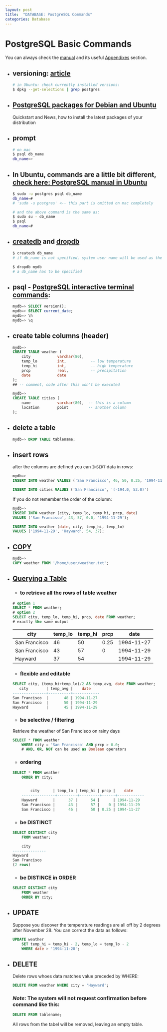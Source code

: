 ```yaml
---
layout: post
title:  "DATABASE: PostgreSQL Commands"
categories: Database
---
```

# PostgreSQL Basic Commands
You can always check the [manual](https://www.postgresql.org/docs/12/index.html) and its useful [Appendixes](https://www.postgresql.org/docs/12/appendixes.html) section.
* ## versioning: [article](https://gorails.com/guides/upgrading-postgresql-version-on-ubuntu-server)
    ```bash
    # in Ubuntu: check currently installed versions:
    $ dpkg --get-selections | grep postgres
    ```
* ## [PostgreSQL packages for Debian and Ubuntu](https://wiki.postgresql.org/wiki/Apt)
    Quickstart and News, how to install the latest packages of your distribution
* ## prompt
    ```bash
    # on mac
    $ psql db_name
    db_name=>
    ```
* ## In Ubuntu, commands are a little bit different, [check here: PostgreSQL manual in Ubuntu](https://help.ubuntu.com/community/PostgreSQL)
    ```bash
    $ sudo -u postgres psql db_name
    db_name=#
    # 'sudo -u postgres' <-- this part is omitted on mac completely

    # and the above command is the same as:
    $ sudo su - db_name
    $ psql
    db_name=#
    ```

* ## [createdb](https://www.postgresql.org/docs/12/app-createdb.html) and [dropdb](https://www.postgresql.org/docs/12/app-dropdb.html) 
    ```bash
    $ createdb db_name
    # if db_name is not specified, system user name will be used as the db_name

    $ dropdb mydb
    # a db_name has to be specified
    ```

* ## psql - [PostgreSQL interactive terminal commands](https://www.postgresql.org/docs/12/app-psql.html):
    ```sql
    mydb=> SELECT version();
    mydb=> SELECT current_date;
    mydb=> \h
    mydb=> \q
    ```
* ## create table columns (header)
    ```sql
    mydb=>
    CREATE TABLE weather (
        city            varchar(80),
        temp_lo         int,           -- low temperature
        temp_hi         int,           -- high temperature
        prcp            real,          -- precipitation
        date            date
    );
    ## -- comment, code after this won't be executed

    mydb=>
    CREATE TABLE cities (
        name            varchar(80),  -- this is a column
        location        point         -- another column
    );
    ```
* ## delete a table
    ```sql
    mydb=> DROP TABLE tablename;
    ```
* ## insert rows  
    after the columns are defined you can `INSERT` data in rows:
    ```sql
    mydb=>
    INSERT INTO weather VALUES ('San Francisco', 46, 50, 0.25, '1994-11-27');

    INSERT INTO cities VALUES ('San Francisco', '(-194.0, 53.0)')
    ```
    If you do not remember the order of the column:
    ```sql
    mydb=>
    INSERT INTO weather (city, temp_lo, temp_hi, prcp, date)
    VALUES ('San Francisco', 43, 57, 0.0, '1994-11-29');

    INSERT INTO weather (date, city, temp_hi, temp_lo)
    VALUES ('1994-11-29', 'Hayward', 54, 37);
    ```
* ## [COPY](https://www.postgresql.org/docs/12/sql-copy.html)  
    ```sql
    mydb=>
    COPY weather FROM '/home/user/weather.txt';
    ```
* ## [Querying a Table](https://www.postgresql.org/docs/12/tutorial-select.html)
    * ### to retrieve all the rows of table weather
    ```sql
    # option 1
    SELECT * FROM weather;
    # option 2
    SELECT city, temp_lo, temp_hi, prcp, date FROM weather;
    # exactly the same output
    ```
    | city      | temp_lo | temp_hi | prcp |    date|
    |------------|---------|---------|-------|-------------|
    |San Francisco |      46 |      50 | 0.25 | 1994-11-27|
    |San Francisco |      43 |      57 |    0 | 1994-11-29|
    |Hayward       |      37 |      54 |      | 1994-11-29|

    * ### flexible and editable
    ```sql
    SELECT city, (temp_hi+temp_lo)/2 AS temp_avg, date FROM weather;
       city        | temp_avg |    date
    ---------------+----------+------------
    San Francisco  |       48 | 1994-11-27
    San Francisco  |       50 | 1994-11-29
    Hayward        |       45 | 1994-11-29
    ```
    * ### be selective / filtering  
    Retrieve the weather of San Francisco on rainy days
    ```sql
    SELECT * FROM weather
        WHERE city = 'San Francisco' AND prcp > 0.0;
        # AND, OR, NOT can be used as Boolean operators
    ```
    * ### ordering
    ```sql
    SELECT * FROM weather
        ORDER BY city;
        

            city      | temp_lo | temp_hi | prcp |    date
        ---------------+---------+---------+------+------------
        Hayward       |      37 |      54 |      | 1994-11-29
        San Francisco |      43 |      57 |    0 | 1994-11-29
        San Francisco |      46 |      50 | 0.25 | 1994-11-27
    ```
    * ### be DISTINCT
    ```sql
    SELECT DISTINCT city
        FROM weather;

        city
    ---------------
    Hayward
    San Francisco
    (2 rows)
    ```
    * ### be DISTINCE in ORDER
    ```sql
    SELECT DISTINCT city
        FROM weather
        ORDER BY city;
    ```

* ## UPDATE  
    Suppose you discover the temperature readings are all off by 2 degrees after November 28. You can correct the data as follows:
    ```sql
    UPDATE weather
        SET temp_hi = temp_hi - 2, temp_lo = temp_lo - 2
        WHERE date > '1994-11-28';
    ```

* ## DELETE  
    Delete rows whoes data matches value preceded by WHERE:
    ```sql
    DELETE FROM weather WHERE city = 'Hayward';
    ```
    ### ***Note***: The system will not request confirmation before command like this:
    ```sql
    DELETE FROM tablename;
    ```
    All rows from the tabel will be removed, leaving an empty table.